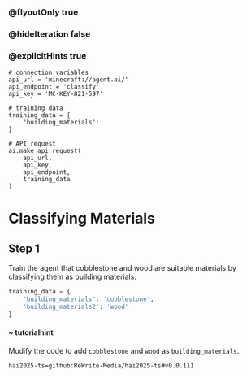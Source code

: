 ### @flyoutOnly true
### @hideIteration false
### @explicitHints true

```python-template
# connection variables
api_url = 'minecraft://agent.ai/'
api_endpoint = 'classify'
api_key = 'MC-KEY-821-597'
 
# training data
training_data = {
    'building_materials': 
}
 
# API request
ai.make_api_request(
    api_url,
    api_key,
    api_endpoint,
    training_data
)

```

# Classifying Materials

## Step 1
Train the agent that cobblestone and wood are suitable materials by classifying them as building materials.

```python
training_data = {
    'building_materials': 'cobblestone',
    'building_materials2': 'wood'
}
```
#### ~ tutorialhint 
Modify the code to add `cobblestone` and `wood` as `building_materials`.


```package
hai2025-ts=github:ReWrite-Media/hai2025-ts#v0.0.111
```
